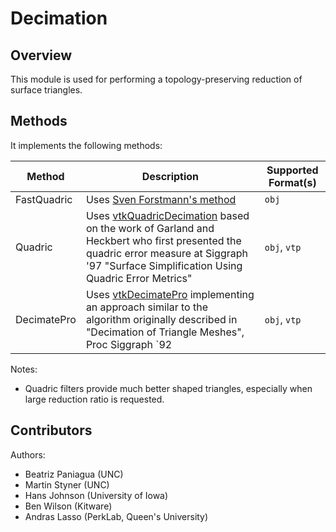 # Decimation

## Overview

This module is used for performing a topology-preserving reduction of surface triangles.

## Methods

It implements the following methods:

| Method | Description | Supported Format(s) |
|--------|-------------|------------------|
| FastQuadric | Uses [Sven Forstmann's method][Sven-Forstmann] | `obj` |
| Quadric | Uses [vtkQuadricDecimation][vtkQuadricDecimation] based on the work of Garland and Heckbert who first presented the quadric error measure at Siggraph '97 "Surface Simplification Using Quadric Error Metrics" | `obj`, `vtp` |
| DecimatePro | Uses [vtkDecimatePro][vtkDecimatePro] implementing an approach similar to the algorithm originally described in "Decimation of Triangle Meshes", Proc Siggraph `92 | `obj`, `vtp` |

[Sven-Forstmann]: https://github.com/sp4cerat/Fast-Quadric-Mesh-Simplification
[vtkQuadricDecimation]: https://vtk.org/doc/nightly/html/classvtkQuadricDecimation.html#details
[vtkDecimatePro]: https://vtk.org/doc/nightly/html/classvtkDecimatePro.html#details

Notes:

* Quadric filters provide much better shaped triangles, especially when large reduction ratio is requested.

## Contributors

Authors:
- Beatriz Paniagua (UNC)
- Martin Styner (UNC)
- Hans Johnson (University of Iowa)
- Ben Wilson (Kitware)
- Andras Lasso (PerkLab, Queen's University)

